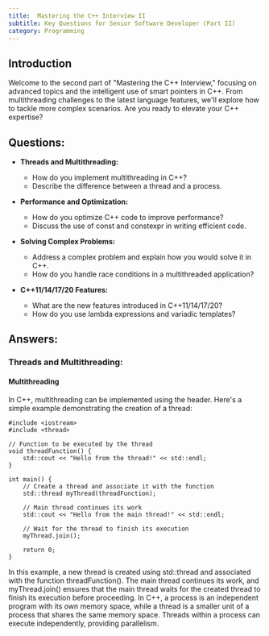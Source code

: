 ```yaml
---
title:  Mastering the C++ Interview II
subtitle: Key Questions for Senior Software Developer (Part II)
category: Programming
---
```


## Introduction
Welcome to the second part of "Mastering the C++ Interview," focusing on advanced topics and the intelligent use of smart pointers in C++. 
From multithreading challenges to the latest language features, we'll explore how to tackle more complex scenarios. Are you ready to elevate your C++ expertise?

## Questions:

* **Threads and Multithreading:**
   * How do you implement multithreading in C++?
   * Describe the difference between a thread and a process.

* **Performance and Optimization:**
   * How do you optimize C++ code to improve performance?
   * Discuss the use of const and constexpr in writing efficient code.

* **Solving Complex Problems:**
   * Address a complex problem and explain how you would solve it in C++.
   * How do you handle race conditions in a multithreaded application?

* **C++11/14/17/20 Features:**
   * What are the new features introduced in C++11/14/17/20?
   * How do you use lambda expressions and variadic templates?



## Answers:
### Threads and Multithreading:
#### Multithreading
In C++, multithreading can be implemented using the <thread> header. Here's a simple example demonstrating the creation of a thread:

```
#include <iostream>
#include <thread>

// Function to be executed by the thread
void threadFunction() {
    std::cout << "Hello from the thread!" << std::endl;
}

int main() {
    // Create a thread and associate it with the function
    std::thread myThread(threadFunction);

    // Main thread continues its work
    std::cout << "Hello from the main thread!" << std::endl;

    // Wait for the thread to finish its execution
    myThread.join();

    return 0;
}

```
In this example, a new thread is created using std::thread and associated with the function threadFunction(). The main thread continues its work, and myThread.join() ensures that the main thread waits for the created thread to finish its execution before proceeding.
In C++, a process is an independent program with its own memory space, while a thread is a smaller unit of a process that shares the same memory space. Threads within a process can execute independently, providing parallelism.
  
